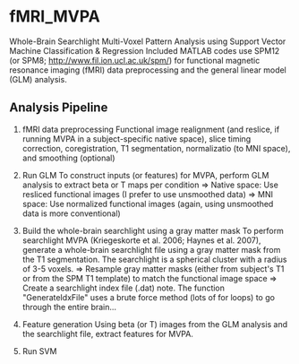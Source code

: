 # fMRI_MVPA
Whole-Brain Searchlight Multi-Voxel Pattern Analysis using Support Vector Machine Classification &amp; Regression
Included MATLAB codes use SPM12 (or SPM8; http://www.fil.ion.ucl.ac.uk/spm/) for functional magnetic resonance imaging (fMRI) data preprocessing and the general linear model (GLM) analysis.

## Analysis Pipeline
1. fMRI data preprocessing
Functional image realignment (and reslice, if running MVPA in a subject-specific native space), slice timing correction, coregistration, T1 segmentation, normalizatio (to MNI space), and smoothing (optional)

2. Run GLM
To construct inputs (or features) for MVPA, perform GLM analysis to extract beta or T maps per condition
=> Native space: Use resliced functional images (I prefer to use unsmoothed data)
=> MNI space: Use normalized functional images (again, using unsmoothed data is more conventional)

3. Build the whole-brain searchlight using a gray matter mask
To perform searchlight MVPA (Kriegeskorte et al. 2006; Haynes et al. 2007), generate a whole-brain searchlight file using a gray matter mask from the T1 segmentation. The searchlight is a spherical cluster with a radius of 3-5 voxels.
=> Resample gray matter masks (either from subject's T1 or from the SPM T1 template) to match the functional image space
=> Create a searchlight index file (.dat)
note. The function "GenerateIdxFile" uses a brute force method (lots of for loops) to go through the entire brain...

4. Feature generation
Using beta (or T) images from the GLM analysis and the searchlight file, extract features for MVPA.

5. Run SVM 
